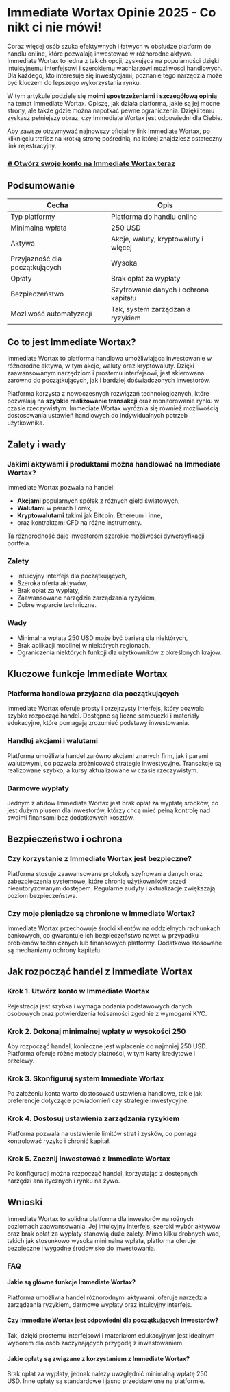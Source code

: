 # Immediate Wortax Opinie 2025 - Co nikt ci nie mówi!
 

Coraz więcej osób szuka efektywnych i łatwych w obsłudze platform do handlu online, które pozwalają inwestować w różnorodne aktywa. Immediate Wortax to jedna z takich opcji, zyskująca na popularności dzięki intuicyjnemu interfejsowi i szerokiemu wachlarzowi możliwości handlowych. Dla każdego, kto interesuje się inwestycjami, poznanie tego narzędzia może być kluczem do lepszego wykorzystania rynku.

W tym artykule podzielę się **moimi spostrzeżeniami i szczegółową opinią** na temat Immediate Wortax. Opiszę, jak działa platforma, jakie są jej mocne strony, ale także gdzie można napotkać pewne ograniczenia. Dzięki temu zyskasz pełniejszy obraz, czy Immediate Wortax jest odpowiedni dla Ciebie.

Aby zawsze otrzymywać najnowszy oficjalny link Immediate Wortax, po kliknięciu trafisz na krótką stronę pośrednią, na której znajdziesz ostateczny link rejestracyjny.

### [🔥 Otwórz swoje konto na Immediate Wortax teraz](https://github.com/LeonardBurke5442/nacos/blob/develop/444pl.md)
## Podsumowanie

| Cecha                          | Opis                                   |
|-------------------------------|---------------------------------------|
| Typ platformy                 | Platforma do handlu online             |
| Minimalna wpłata              | 250 USD                               |
| Aktywa                       | Akcje, waluty, kryptowaluty i więcej |
| Przyjazność dla początkujących| Wysoka                               |
| Opłaty                       | Brak opłat za wypłaty                  |
| Bezpieczeństwo               | Szyfrowanie danych i ochrona kapitału |
| Możliwość automatyzacji      | Tak, system zarządzania ryzykiem      |

## Co to jest Immediate Wortax?

Immediate Wortax to platforma handlowa umożliwiająca inwestowanie w różnorodne aktywa, w tym akcje, waluty oraz kryptowaluty. Dzięki zaawansowanym narzędziom i prostemu interfejsowi, jest skierowana zarówno do początkujących, jak i bardziej doświadczonych inwestorów.

Platforma korzysta z nowoczesnych rozwiązań technologicznych, które pozwalają na **szybkie realizowanie transakcji** oraz monitorowanie rynku w czasie rzeczywistym. Immediate Wortax wyróżnia się również możliwością dostosowania ustawień handlowych do indywidualnych potrzeb użytkownika.

## Zalety i wady

### Jakimi aktywami i produktami można handlować na Immediate Wortax?

Immediate Wortax pozwala na handel:

- **Akcjami** popularnych spółek z różnych giełd światowych,
- **Walutami** w parach Forex,
- **Kryptowalutami** takimi jak Bitcoin, Ethereum i inne,
- oraz kontraktami CFD na różne instrumenty.

Ta różnorodność daje inwestorom szerokie możliwości dywersyfikacji portfela.

### Zalety

- Intuicyjny interfejs dla początkujących,
- Szeroka oferta aktywów,
- Brak opłat za wypłaty,
- Zaawansowane narzędzia zarządzania ryzykiem,
- Dobre wsparcie techniczne.

### Wady

- Minimalna wpłata 250 USD może być barierą dla niektórych,
- Brak aplikacji mobilnej w niektórych regionach,
- Ograniczenia niektórych funkcji dla użytkowników z określonych krajów.

## Kluczowe funkcje Immediate Wortax

### Platforma handlowa przyjazna dla początkujących

Immediate Wortax oferuje prosty i przejrzysty interfejs, który pozwala szybko rozpocząć handel. Dostępne są liczne samouczki i materiały edukacyjne, które pomagają zrozumieć podstawy inwestowania.

### Handluj akcjami i walutami

Platforma umożliwia handel zarówno akcjami znanych firm, jak i parami walutowymi, co pozwala zróżnicować strategie inwestycyjne. Transakcje są realizowane szybko, a kursy aktualizowane w czasie rzeczywistym.

### Darmowe wypłaty

Jednym z atutów Immediate Wortax jest brak opłat za wypłatę środków, co jest dużym plusem dla inwestorów, którzy chcą mieć pełną kontrolę nad swoimi finansami bez dodatkowych kosztów.

## Bezpieczeństwo i ochrona

### Czy korzystanie z Immediate Wortax jest bezpieczne?

Platforma stosuje zaawansowane protokoły szyfrowania danych oraz zabezpieczenia systemowe, które chronią użytkowników przed nieautoryzowanym dostępem. Regularne audyty i aktualizacje zwiększają poziom bezpieczeństwa.

### Czy moje pieniądze są chronione w Immediate Wortax?

Immediate Wortax przechowuje środki klientów na oddzielnych rachunkach bankowych, co gwarantuje ich bezpieczeństwo nawet w przypadku problemów technicznych lub finansowych platformy. Dodatkowo stosowane są mechanizmy ochrony kapitału.

## Jak rozpocząć handel z Immediate Wortax

### Krok 1. Utwórz konto w Immediate Wortax

Rejestracja jest szybka i wymaga podania podstawowych danych osobowych oraz potwierdzenia tożsamości zgodnie z wymogami KYC.

### Krok 2. Dokonaj minimalnej wpłaty w wysokości 250

Aby rozpocząć handel, konieczne jest wpłacenie co najmniej 250 USD. Platforma oferuje różne metody płatności, w tym karty kredytowe i przelewy.

### Krok 3. Skonfiguruj system Immediate Wortax

Po założeniu konta warto dostosować ustawienia handlowe, takie jak preferencje dotyczące powiadomień czy strategie inwestycyjne.

### Krok 4. Dostosuj ustawienia zarządzania ryzykiem

Platforma pozwala na ustawienie limitów strat i zysków, co pomaga kontrolować ryzyko i chronić kapitał.

### Krok 5. Zacznij inwestować z Immediate Wortax

Po konfiguracji można rozpocząć handel, korzystając z dostępnych narzędzi analitycznych i rynku na żywo.

## Wnioski

Immediate Wortax to solidna platforma dla inwestorów na różnych poziomach zaawansowania. Jej intuicyjny interfejs, szeroki wybór aktywów oraz brak opłat za wypłaty stanowią duże zalety. Mimo kilku drobnych wad, takich jak stosunkowo wysoka minimalna wpłata, platforma oferuje bezpieczne i wygodne środowisko do inwestowania.

### FAQ

#### Jakie są główne funkcje Immediate Wortax?

Platforma umożliwia handel różnorodnymi aktywami, oferuje narzędzia zarządzania ryzykiem, darmowe wypłaty oraz intuicyjny interfejs.

#### Czy Immediate Wortax jest odpowiedni dla początkujących inwestorów?

Tak, dzięki prostemu interfejsowi i materiałom edukacyjnym jest idealnym wyborem dla osób zaczynających przygodę z inwestowaniem.

#### Jakie opłaty są związane z korzystaniem z Immediate Wortax?

Brak opłat za wypłaty, jednak należy uwzględnić minimalną wpłatę 250 USD. Inne opłaty są standardowe i jasno przedstawione na platformie.
